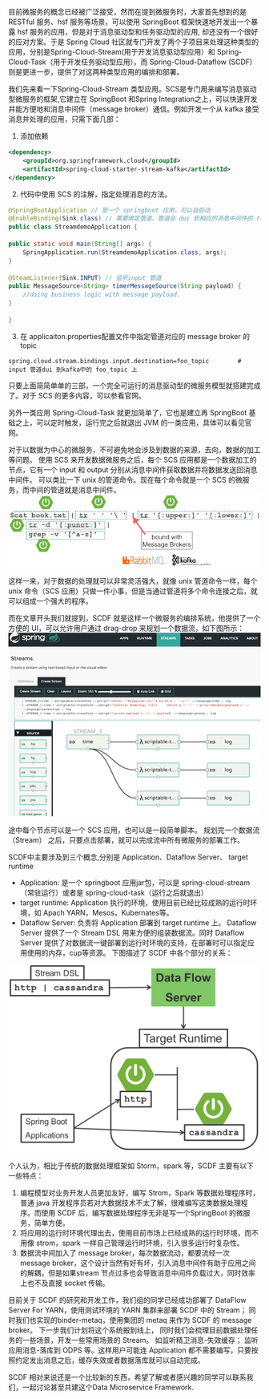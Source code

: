 目前微服务的概念已经被广泛接受，然而在提到微服务时，大家首先想到的是 RESTful 服务、hsf 服务等场景，可以使用 SpringBoot 框架快速地开发出一个暴露 hsf 服务的应用，但是对于消息驱动型和任务驱动型的应用, 却还没有一个很好的应对方案。于是 Spring Cloud 社区就专门开发了两个子项目来处理这种类型的应用，分别是Spring-Cloud-Stream(用于开发消息驱动型应用）和 Spring-Cloud-Task（用于开发任务驱动型应用）。而 Spring-Cloud-Dataflow (SCDF) 则是更进一步，提供了对这两种类型应用的编排和部署。

我们先来看一下Spring-Cloud-Stream 类型应用。SCS是专门用来编写消息驱动型微服务的框架,它建立在 SpringBoot 和Spring Integration之上，可以快速开发并能方便地和消息中间件（message broker）通信。例如开发一个从 kafka 接受消息并处理的应用，只需下面几部：

1. 添加依赖
``` xml
<dependency>
    <groupId>org.springframework.cloud</groupId>
    <artifactId>spring-cloud-starter-stream-kafka</artifactId>
</dependency>
```

2. 代码中使用 SCS 的注解，指定处理消息的方法。

```java
@SpringBootApplication // 是一个 springboot 应用，可以自启动
@EnableBinding(Sink.class) // 需要绑定管道，管道会 dui 到相应的消息中间件的 topic 上。
public class StreamdemoApplication {

public static void main(String[] args) {
    SpringApplication.run(StreamdemoApplication.class, args);
}

@SteamListener(Sink.INPUT) // 监听input 管道
public MessageSource<String> timerMessageSource(String payload) {
    //doing business logic with message payload.
}

}
```

3. 在 applicaiton.properties配置文件中指定管道对应的 message broker 的 topic

``` properties
spring.cloud.stream.bindings.input.destination=foo_topic        # input 管道dui 到kafka中的 foo_topic 上
```
只要上面简简单单的三部，一个完全可运行的消息驱动型的微服务模型就搭建完成了。对于 SCS 的更多内容，可以参看官网。

另外一类应用 Spring-Cloud-Task 就更加简单了，它也是建立再 SpringBoot 基础之上，可以定时触发，运行完之后就退出 JVM 的一类应用，具体可以看见官网。


对于以数据为中心的微服务，不可避免地会涉及到数据的来源，去向，数据的加工等问题。
使用 SCS 来开发数据微服务之后，每个 SCS 应用都是一个数据加工的节点，它有一个 input 和 output 分别从消息中间件获取数据并将数据发送回消息中间件。
可以类比一下 unix 的管道命令。现在每个命令就是一个 SCS 的微服务，而中间的管道就是消息中间件。
![Alt text](../images/article/scdf-1.png) 

这样一来，对于数据的处理就可以非常灵活强大，就像 unix 管道命令一样，每个 unix 命令（SCS 应用）只做一件小事，但是当通过管道将多个命令连接之后，就可以组成一个强大的程序。

而在文章开头我们就提到，SCDF 就是这样一个微服务的编排系统，他提供了一个方便的 UI，可以允许用户通过 drag-drop 来规划一个数据流，如下图所示：
![Alt text](../images/article/scdf-2.png)

途中每个节点可以是一个 SCS 应用，也可以是一段简单脚本。 规划完一个数据流（Stream） 之后，只要点击部署，就可以完成流中所有微服务的部署工作。


SCDF中主要涉及到三个概念,分别是 Application、Dataflow Server、 target runtime
* Application: 是一个 springboot 应用jar包，可以是 spring-cloud-stream （常驻运行）或者是 spring-cloud-task（运行之后就退出）
* target runtime: Application 执行的环境，使用目前已经比较成熟的运行时环境，如 Apach YARN，Mesos，Kubernates等。
* Dataflow Server: 负责将 Application 部署到 target runtime 上。 Dataflow Server 提供了一个 Stream DSL 用来方便的组装数据流。同时 Dataflow Server 提供了对数据流一键部署到运行时环境的支持，在部署时可以指定应用使用的内存，cup等资源。
下图描述了 SCDF 中各个部分的关系：

![Alt text](../images/article/scdf-4.png)


个人认为，相比于传统的数据处理框架如 Storm，spark 等，SCDF 主要有以下一些特点：
1. 编程模型对业务开发人员更加友好，编写 Strom，Spark 等数据处理程序时，普通 java 开发程序员若对大数据技术不太了解，很难编写这类数据处理程序。而使用 SCDF 后，编写数据处理程序无非是写一个SpringBoot 的微服务，简单方便。
2. 将应用的运行时环境代理出去，使用目前市场上已经成熟的运行时环境，而不用像 strom，spark 一样自己管理运行时环境，引入很多运行时复杂性。
3. 数据流中间加入了 message broker，每次数据流动，都要流经一次 message broker，这个设计当然有好有坏，引入消息中间件有助于应用之间的解耦，但是如果stream 节点过多也会导致消息中间件负载过大，同时效率上也不及直接 socket 传输。

目前关于 SCDF 的研究和开发工作，我们组的同学已经成功部署了 DataFlow Server For YARN，使用测试环境的 YARN 集群来部署 SCDF 中的 Stream； 同时我们也实现的binder-metaq，使用集团的 metaq 来作为 SCDF 的 message broker。
下一步我们计划将这个系统搬到线上， 同时我们会梳理目前数据处理任务的一些场景，开发一些常用场景的 Stream。 如监听精卫消息-失效缓存； 监听应用消息-落库到 ODPS 等。这样用户可能连 Application 都不需要编写，只要按照约定发出消息之后，缓存失效或者数据落库就可以自动完成。

SCDF 相对来说还是一个比较新的东西，希望了解或者感兴趣的同学可以联系我们，一起讨论甚至共建这个Data Microservice Framework.




